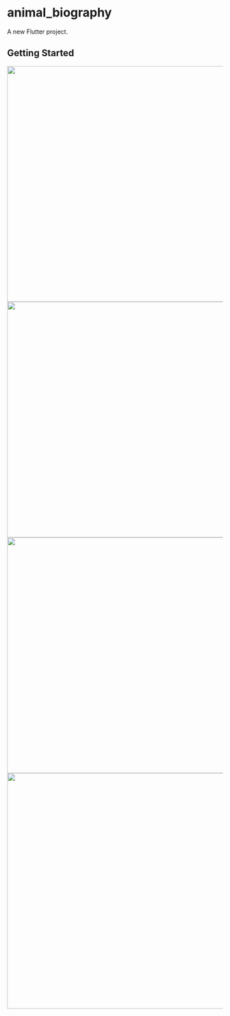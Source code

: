 # animal_biography

A new Flutter project.

## Getting Started

<img src="https://user-images.githubusercontent.com/111557931/201464751-2f52e474-69d4-4700-837c-33544172fdcc.mp4" style=" height:550; " data-target="animated-image.originalImage">
<img src="https://user-images.githubusercontent.com/111557931/200786818-34ce95b3-8249-4f6c-978a-dc21746ad466.jpg" style=" height:550px; " data-target="animated-image.originalImage">   <img src="https://user-images.githubusercontent.com/111557931/201464854-17f6d9a9-4a35-43b5-bdc0-af75a3372f61.jpg" style=" height:550px; " data-target="animated-image.originalImage">   <img src="https://user-images.githubusercontent.com/111557931/201464858-22711eb3-6bbc-48d1-bbae-787515d2d2bf.jpg" style=" height:550px; " data-target="animated-image.originalImage">









